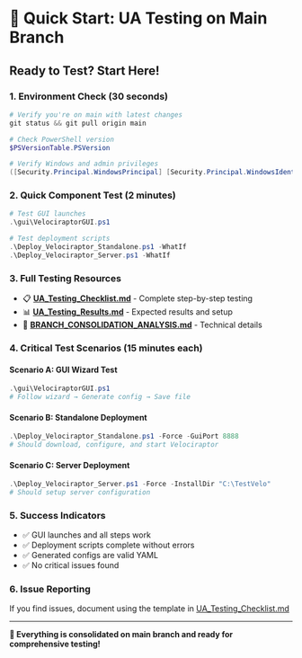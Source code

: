 # 🚀 Quick Start: UA Testing on Main Branch

## **Ready to Test? Start Here!**

### **1. Environment Check (30 seconds)**
```powershell
# Verify you're on main with latest changes
git status && git pull origin main

# Check PowerShell version
$PSVersionTable.PSVersion

# Verify Windows and admin privileges
([Security.Principal.WindowsPrincipal] [Security.Principal.WindowsIdentity]::GetCurrent()).IsInRole([Security.Principal.WindowsBuiltinRole]::Administrator)
```

### **2. Quick Component Test (2 minutes)**
```powershell
# Test GUI launches
.\gui\VelociraptorGUI.ps1

# Test deployment scripts
.\Deploy_Velociraptor_Standalone.ps1 -WhatIf
.\Deploy_Velociraptor_Server.ps1 -WhatIf
```

### **3. Full Testing Resources**
- 📋 **[UA_Testing_Checklist.md](UA_Testing_Checklist.md)** - Complete step-by-step testing
- 📊 **[UA_Testing_Results.md](UA_Testing_Results.md)** - Expected results and setup
- 🔧 **[BRANCH_CONSOLIDATION_ANALYSIS.md](BRANCH_CONSOLIDATION_ANALYSIS.md)** - Technical details

### **4. Critical Test Scenarios (15 minutes each)**

#### **Scenario A: GUI Wizard Test**
```powershell
.\gui\VelociraptorGUI.ps1
# Follow wizard → Generate config → Save file
```

#### **Scenario B: Standalone Deployment**
```powershell
.\Deploy_Velociraptor_Standalone.ps1 -Force -GuiPort 8888
# Should download, configure, and start Velociraptor
```

#### **Scenario C: Server Deployment**
```powershell
.\Deploy_Velociraptor_Server.ps1 -Force -InstallDir "C:\TestVelo"
# Should setup server configuration
```

### **5. Success Indicators**
- ✅ GUI launches and all steps work
- ✅ Deployment scripts complete without errors
- ✅ Generated configs are valid YAML
- ✅ No critical issues found

### **6. Issue Reporting**
If you find issues, document using the template in [UA_Testing_Checklist.md](UA_Testing_Checklist.md#issue-documentation-template)

---

**🎯 Everything is consolidated on main branch and ready for comprehensive testing!**